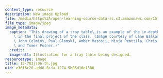 ```yaml
---
content_type: resource
description: New image Upload
file: /media/https%3A/open-learning-course-data-rc.s3.amazonaws.com/15-783j-product-design-and-development-spring-2006/e36f6c20add88cda12745b05d16e1380_15-783js06-th.jpg
file_type: image/jpeg
image_metadata:
  caption: "This drawing of a tray table\_is an example of the in-depth design involved\
    \ in the final project of the class. (Image courtesy of Lane Ballard, Tom Burns,\
    \ John Celmins, Paul Glomski, Amber Mazooji, Minja Penttila, Chris Piscitelli,\
    \ and Tomer Posner.)"
  credit: ''
  image-alt: Illustration for a tray table being designed.
resourcetype: Image
title: 15-783js06-th.jpg
uid: e36f6c20-add8-8cda-1274-5b05d16e1380
---
```

